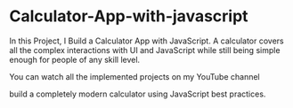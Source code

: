 # Calculator-App-with-javascript
In this Project, I Build a Calculator App with JavaScript. A calculator covers all the complex interactions with UI and JavaScript while still being simple enough for people of any skill level.

You can watch all the implemented projects on my YouTube channel

build a completely modern calculator using JavaScript best practices.
